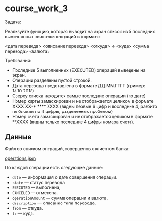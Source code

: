 # course_work_3
Задача:

Реализуйте функцию, которая выводит на экран список из 5 последних выполненных клиентом операций в формате:

<дата перевода> <описание перевода>
<откуда> -> <куда>
<сумма перевода> <валюта>

Требования:

- Последние 5 выполненных (EXECUTED) операций выведены на экран.
- Операции разделены пустой строкой.
- Дата перевода представлена в формате ДД.ММ.ГГГГ (пример: 14.10.2018).
- Сверху списка находятся самые последние операции (по дате).
- Номер карты замаскирован и не отображается целиком в формате  XXXX XX** **** XXXX (видны первые 6 цифр и последние 4, разбито по блокам по 4 цифры, разделенных пробелом).
- Номер счета замаскирован и не отображается целиком в формате  **XXXX 
(видны только последние 4 цифры номера счета).


## Данные

Файл со списком операций, совершенных клиентом банка:

[operations.json](https://s3-us-west-2.amazonaws.com/secure.notion-static.com/d22c7143-d55e-4f1d-aa98-e9b15e5e5efc/operations.json)

По каждой операции есть следующие данные:

- `date` — информация о дате совершения операции.
- `state` — статус перевода:
- `EXECUTED`  — выполнена,
- `CANCELED`  — отменена.
- `operationAmount` — сумма операции и валюта.
- `description` — описание типа перевода.
- `from` — откуда.
- `to` — куда.
